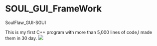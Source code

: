 # SOUL_GUI_FrameWork

SoulFlaw_GUI-SGUI

This is my first C++ program with more than 5,000 lines of code,I made them in 30 day.
![](https://mmbiz.qpic.cn/sz_mmbiz_jpg/8PicIudhudicDETAoPf7JTeUyzXuRSSbZT4y9k0tu7en3KhS2NgicmSibq2tpSZFKBCiaR4ib1RJoRLpCtE2RYBBwmsg/640?wx_fmt=jpeg&from=appmsg&tp=webp&wxfrom=5&wx_lazy=1&wx_co=1)
